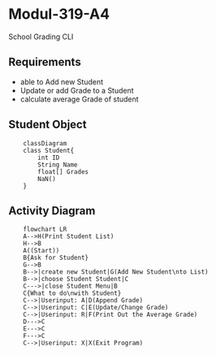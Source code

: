 # Modul-319-A4

School Grading CLI

## Requirements

- able to Add new Student
- Update or add Grade to a Student
- calculate average Grade of student

## Student Object

```mermaid
    classDiagram
    class Student{
        int ID
        String Name
        float[] Grades
        NaN()
    }
```

## Activity Diagram

```mermaid
    flowchart LR
    A-->H(Print Student List)
    H-->B
    A((Start))
    B{Ask for Student}
    G-->B
    B-->|create new Student|G(Add New Student\nto List)
    B-->|choose Student Student|C
    C--->|close Student Menu|B
    C{What to do\nwith Student}
    C-->|Userinput: A|D(Append Grade)
    C-->|Userinput: C|E(Update/Change Grade)
    C-->|Userinput: R|F(Print Out the Average Grade)
    D--->C 
    E--->C 
    F--->C
    C-->|Userinput: X|X(Exit Program)
```
